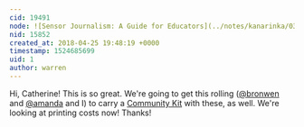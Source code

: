 ```yaml
---
cid: 19491
node: ![Sensor Journalism: A Guide for Educators](../notes/kanarinka/03-01-2018/sensor-journalism-a-guide-for-educators)
nid: 15852
created_at: 2018-04-25 19:48:19 +0000
timestamp: 1524685699
uid: 1
author: warren
---
```


Hi, Catherine! This is so great. We're going to get this rolling ([@bronwen](/profile/bronwen) and [@amanda](/profile/amanda) and I) to carry a [Community Kit](/kits) with these, as well. We're looking at printing costs now! Thanks!